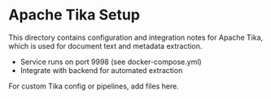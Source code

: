 # Apache Tika Setup

This directory contains configuration and integration notes for Apache Tika, which is used for document text and metadata extraction.

- Service runs on port 9998 (see docker-compose.yml)
- Integrate with backend for automated extraction

For custom Tika config or pipelines, add files here.
